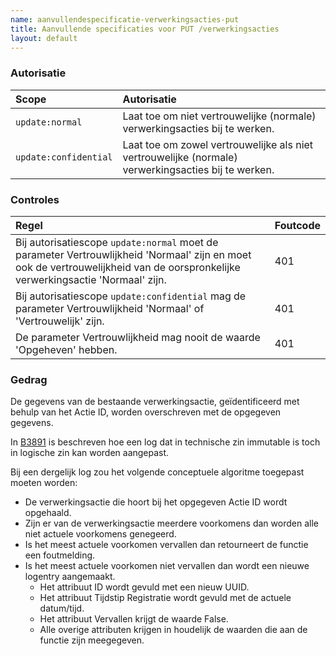 ```yaml
---
name: aanvullendespecificatie-verwerkingsacties-put
title: Aanvullende specificaties voor PUT /verwerkingsacties
layout: default
---
```


### Autorisatie

| Scope | Autorisatie | 
| :---- | :---- |
| `update:normal` | Laat toe om niet vertrouwelijke (normale) verwerkingsacties bij te werken. 
| `update:confidential` | Laat toe om zowel vertrouwelijke als niet vertrouwelijke (normale) verwerkingsacties bij te werken.


### Controles

| Regel | Foutcode |
| :---- | :---- |
| Bij autorisatiescope `update:normal` moet de parameter Vertrouwlijkheid 'Normaal' zijn en moet ook de vertrouwelijkheid van de oorspronkelijke verwerkingsactie 'Normaal' zijn. | 401 |
| Bij autorisatiescope `update:confidential` mag de parameter Vertrouwlijkheid 'Normaal' of 'Vertrouwelijk' zijn. | 401 |
| De parameter Vertrouwlijkheid mag nooit de waarde 'Opgeheven' hebben. | 401 |


### Gedrag

De gegevens van de bestaande verwerkingsactie, geïdentificeerd met behulp van het Actie ID, worden overschreven met de opgegeven gegevens.

In [B3891](../achtergronddocumentatie/ontwerp/artefacten/3891.md) is beschreven hoe een log dat in technische zin immutable is toch in logische zin kan worden aangepast.

Bij een dergelijk log zou het volgende conceptuele algoritme toegepast moeten worden:
* De verwerkingsactie die hoort bij het opgegeven Actie ID wordt opgehaald.
* Zijn er van de verwerkingsactie meerdere voorkomens dan worden alle niet actuele voorkomens genegeerd.
* Is het meest actuele voorkomen vervallen dan retourneert de functie een foutmelding.
* Is het meest actuele voorkomen niet vervallen dan wordt een nieuwe logentry aangemaakt.
    * Het attribuut ID wordt gevuld met een nieuw UUID.
    * Het attribuut Tijdstip Registratie wordt gevuld met de actuele datum/tijd.
    * Het attribuut Vervallen krijgt de waarde False.
    * Alle overige attributen krijgen in houdelijk de waarden die aan de functie zijn meegegeven.

